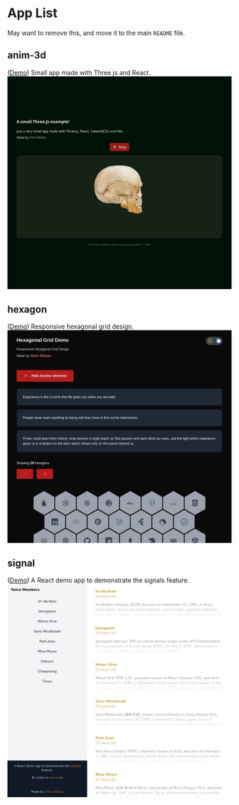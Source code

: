 # App List

May want to remove this, and move it to the main `README` file.

## anim-3d
([Demo](http://localhost:3000/anim-3d))
Small app made with Three.js and React.
![anim-3d](https://github.com/ChrisVilches/UI-UX/blob/main/screenshots/anim-3d.jpg?raw=true)

## hexagon
([Demo](http://localhost:3000/hexagon))
Responsive hexagonal grid design.
![hexagon](https://github.com/ChrisVilches/UI-UX/blob/main/screenshots/hexagon.jpg?raw=true)

## signal
([Demo](http://localhost:3000/signal))
A React demo app to demonstrate the signals feature.
![signal](https://github.com/ChrisVilches/UI-UX/blob/main/screenshots/signal.jpg?raw=true)
